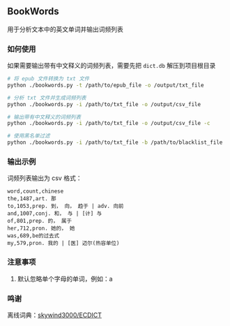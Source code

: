 ## BookWords

用于分析文本中的英文单词并输出词频列表

### 如何使用

如果需要输出带有中文释义的词频列表，需要先把 `dict.db` 解压到项目根目录

```bash
# 将 epub 文件转换为 txt 文件
python ./bookwords.py -t /path/to/epub_file -o /output/txt_file

# 分析 txt 文件并生成词频列表
python ./bookwords.py -i /path/to/txt_file -o /output/csv_file

# 输出带有中文释义的词频列表
python ./bookwords.py -i /path/to/txt_file -o /output/csv_file -c

# 使用黑名单过滤
python ./bookwords.py -i /path/to/txt_file -b /path/to/blacklist_file
```

### 输出示例

词频列表输出为 csv 格式：

```
word,count,chinese
the,1487,art. 那
to,1053,prep. 到， 向， 趋于 | adv. 向前
and,1007,conj. 和， 与 | [计] 与
of,801,prep. 的， 属于
her,712,pron. 她的， 她
was,689,be的过去式
my,579,pron. 我的 | [医] 迈尔(热容单位)
```

### 注意事项

1. 默认忽略单个字母的单词，例如：a

### 鸣谢

离线词典：[skywind3000/ECDICT](https://github.com/skywind3000/ECDICT)